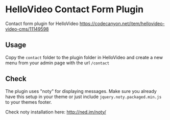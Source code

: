 # HelloVideo Contact Form Plugin
Contact form plugin for HelloVideo https://codecanyon.net/item/hellovideo-video-cms/11149598

## Usage
Copy the `contact` folder to the plugin folder in HelloVideo and create a new menu from your admin page with the url `/contact`

## Check
The plugin uses "noty" for displaying messages. Make sure you already have this setup in your theme or just include `jquery.noty.packaged.min.js` to your themes footer.

Check noty installation here: http://ned.im/noty/



